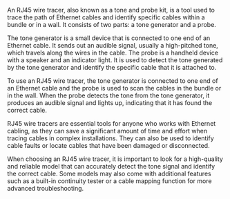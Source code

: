 An RJ45 wire tracer, also known as a tone and probe kit, is a tool used to trace the path of Ethernet cables and identify specific cables within a bundle or in a wall. It consists of two parts: a tone generator and a probe.

The tone generator is a small device that is connected to one end of an Ethernet cable. It sends out an audible signal, usually a high-pitched tone, which travels along the wires in the cable. The probe is a handheld device with a speaker and an indicator light. It is used to detect the tone generated by the tone generator and identify the specific cable that it is attached to.

To use an RJ45 wire tracer, the tone generator is connected to one end of an Ethernet cable and the probe is used to scan the cables in the bundle or in the wall. When the probe detects the tone from the tone generator, it produces an audible signal and lights up, indicating that it has found the correct cable.

RJ45 wire tracers are essential tools for anyone who works with Ethernet cabling, as they can save a significant amount of time and effort when tracing cables in complex installations. They can also be used to identify cable faults or locate cables that have been damaged or disconnected.

When choosing an RJ45 wire tracer, it is important to look for a high-quality and reliable model that can accurately detect the tone signal and identify the correct cable. Some models may also come with additional features such as a built-in continuity tester or a cable mapping function for more advanced troubleshooting.
